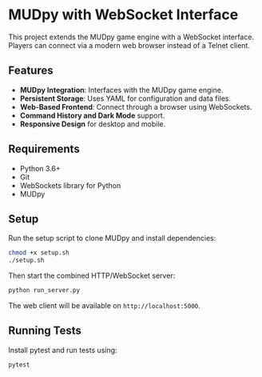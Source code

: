 # MUDpy with WebSocket Interface

This project extends the MUDpy game engine with a WebSocket interface. Players can connect via a modern web browser instead of a Telnet client.

## Features

- **MUDpy Integration**: Interfaces with the MUDpy game engine.
- **Persistent Storage**: Uses YAML for configuration and data files.
- **Web-Based Frontend**: Connect through a browser using WebSockets.
- **Command History and Dark Mode** support.
- **Responsive Design** for desktop and mobile.

## Requirements

- Python 3.6+
- Git
- WebSockets library for Python
- MUDpy

## Setup

Run the setup script to clone MUDpy and install dependencies:

```bash
chmod +x setup.sh
./setup.sh
```

Then start the combined HTTP/WebSocket server:

```bash
python run_server.py
```

The web client will be available on `http://localhost:5000`.

## Running Tests

Install pytest and run tests using:

```bash
pytest
```

